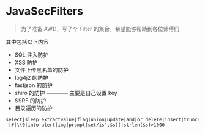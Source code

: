 # JavaSecFilters
> 为了准备 AWD，写了个 Filter 的集合，希望能够帮助到各位师傅们

其中包括以下内容

- SQL 注入防护
- XSS 防护
- 文件上传黑名单的防护
- log4j2 的防护
- fastjson 的防护
- shiro 的防护 ———— 主要是自己设置 key
- SSRF 的防护
- 目录遍历的防护



```none
select|sleep|extractvalue|flag|union|update|and|or|delete|insert|truncate|char|into|substr|ascii|declare|exec|count|master|into|drop|execute|table|\\\\$|\'|\"|--|#|\\0|into|alert|img|prompt|set/is",$s)||strlen($s)>1000
```

